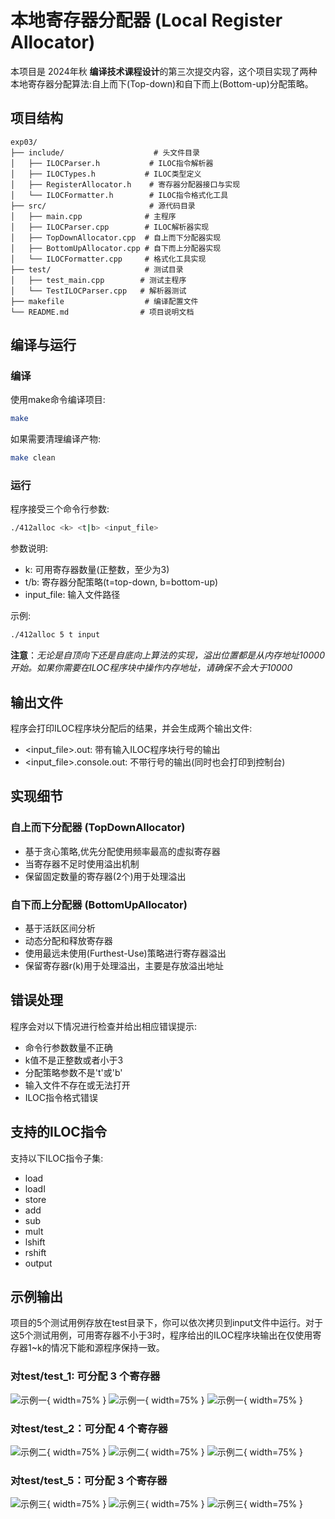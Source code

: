# 本地寄存器分配器 (Local Register Allocator)

本项目是 2024年秋 **编译技术课程设计**的第三次提交内容，这个项目实现了两种本地寄存器分配算法:自上而下(Top-down)和自下而上(Bottom-up)分配策略。

## 项目结构

```
exp03/
├── include/                    # 头文件目录
│   ├── ILOCParser.h           # ILOC指令解析器
│   ├── ILOCTypes.h           # ILOC类型定义
│   ├── RegisterAllocator.h    # 寄存器分配器接口与实现
│   └── ILOCFormatter.h        # ILOC指令格式化工具
├── src/                       # 源代码目录
│   ├── main.cpp              # 主程序
│   ├── ILOCParser.cpp        # ILOC解析器实现
│   ├── TopDownAllocator.cpp  # 自上而下分配器实现
│   ├── BottomUpAllocator.cpp # 自下而上分配器实现
│   └── ILOCFormatter.cpp     # 格式化工具实现
├── test/                     # 测试目录
│   ├── test_main.cpp        # 测试主程序
│   └── TestILOCParser.cpp   # 解析器测试
├── makefile                  # 编译配置文件
└── README.md                # 项目说明文档
```

## 编译与运行

### 编译

使用make命令编译项目:

```bash
make
```

如果需要清理编译产物:

```bash
make clean
```

### 运行

程序接受三个命令行参数:

```bash
./412alloc <k> <t|b> <input_file>
```

参数说明:
- k: 可用寄存器数量(正整数，至少为3)
- t/b: 寄存器分配策略(t=top-down, b=bottom-up)
- input_file: 输入文件路径

示例:
```bash
./412alloc 5 t input
```

**注意**：_无论是自顶向下还是自底向上算法的实现，溢出位置都是从内存地址10000开始。如果你需要在ILOC程序块中操作内存地址，请确保不会大于10000_

## 输出文件

程序会打印ILOC程序块分配后的结果，并会生成两个输出文件:
- <input_file>.out: 带有输入ILOC程序块行号的输出
- <input_file>.console.out: 不带行号的输出(同时也会打印到控制台)

## 实现细节

### 自上而下分配器 (TopDownAllocator)

- 基于贪心策略,优先分配使用频率最高的虚拟寄存器
- 当寄存器不足时使用溢出机制
- 保留固定数量的寄存器(2个)用于处理溢出

### 自下而上分配器 (BottomUpAllocator)

- 基于活跃区间分析
- 动态分配和释放寄存器
- 使用最远未使用(Furthest-Use)策略进行寄存器溢出
- 保留寄存器r(k)用于处理溢出，主要是存放溢出地址

## 错误处理

程序会对以下情况进行检查并给出相应错误提示:

- 命令行参数数量不正确
- k值不是正整数或者小于3
- 分配策略参数不是't'或'b'
- 输入文件不存在或无法打开
- ILOC指令格式错误

## 支持的ILOC指令

支持以下ILOC指令子集:

- load
- loadI
- store
- add
- sub
- mult 
- lshift
- rshift
- output

## 示例输出

项目的5个测试用例存放在test目录下，你可以依次拷贝到input文件中运行。对于这5个测试用例，可用寄存器不小于3时，程序给出的ILOC程序块输出在仅使用寄存器1~k的情况下能和源程序保持一致。

### 对test/test_1: 可分配 3 个寄存器

![示例一](images\1_test1.png){ width=75% }
![示例一](images\2_test1.png){ width=75% }
![示例一](images\3_test1.png){ width=75% }

### 对test/test_2：可分配 4 个寄存器

![示例二](images\1_test2.png){ width=75% }
![示例二](images\2_test2.png){ width=75% }
![示例二](images\3_test2.png){ width=75% }

### 对test/test_5：可分配 3 个寄存器

![示例三](images\1_test5.png){ width=75% }
![示例三](images\2_test5.png){ width=75% }
![示例三](images\3_test5.png){ width=75% }